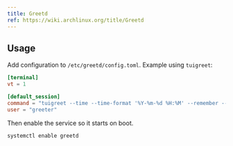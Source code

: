 ```yaml
---
title: Greetd
ref: https://wiki.archlinux.org/title/Greetd
---
```


## Usage

Add configuration to `/etc/greetd/config.toml`.
Example using `tuigreet`:

```toml
[terminal]
vt = 1

[default_session]
command = "tuigreet --time --time-format '%Y-%m-%d %H:%M' --remember --asterisks --cmd fish"
user = "greeter"
```

Then enable the service so it starts on boot.

```shell
systemctl enable greetd
```
